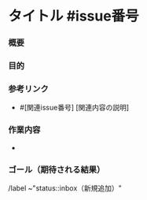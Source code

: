 # タイトル #issue番号

### 概要


### 目的

### 参考リンク
- #[関連issue番号] [関連内容の説明]

### 作業内容
- 

### ゴール（期待される結果）


/label ~"status::inbox（新規追加）"
